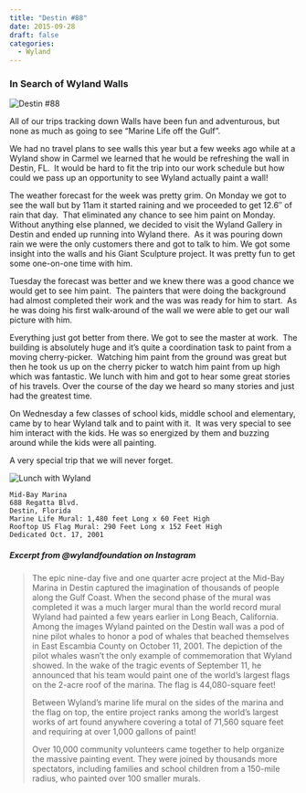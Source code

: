```yaml
---
title: "Destin #88"
date: 2015-09-28
draft: false
categories:
  - Wyland
---
```

### In Search of Wyland Walls

![Destin #88](../images/88-destin.jpg)

All of our trips tracking down Walls have been fun and adventurous, but none as much as going to see “Marine Life off the Gulf”.

We had no travel plans to see walls this year but a few weeks ago while at a Wyland show in Carmel we learned that he would be refreshing the wall in Destin, FL.  It would be hard to fit the trip into our work schedule but how could we pass up an opportunity to see Wyland actually paint a wall!

The weather forecast for the week was pretty grim. On Monday we got to see the wall but by 11am it started raining and we proceeded to get 12.6″ of rain that day.  That eliminated any chance to see him paint on Monday. Without anything else planned, we decided to visit the Wyland Gallery in Destin and ended up running into Wyland there.  As it was pouring down rain we were the only customers there and got to talk to him. We got some insight into the walls and his Giant Sculpture project. It was pretty fun to get some one-on-one time with him.

Tuesday the forecast was better and we knew there was a good chance we would get to see him paint.  The painters that were doing the background had almost completed their work and the was was ready for him to start.  As he was doing his first walk-around of the wall we were able to get our wall picture with him.

Everything just got better from there. We got to see the master at work.  The building is absolutely huge and it’s quite a coordination task to paint from a moving cherry-picker.  Watching him paint from the ground was great but then he took us up on the cherry picker to watch him paint from up high which was fantastic. We lunch with him and got to hear some great stories of his travels. Over the course of the day we heard so many stories and just had the greatest time.

On Wednesday a few classes of school kids, middle school and elementary, came by to hear Wyland talk and to paint with it.  It was very special to see him interact with the kids. He was so energized by them and buzzing around while the kids were all painting.

A very special trip that we will never forget.

![Lunch with Wyland](../images/wyland-lunch.jpg)

```
Mid-Bay Marina
688 Regatta Blvd.
Destin, Florida
Marine Life Mural: 1,480 feet Long x 60 Feet High
Rooftop US Flag Mural: 290 Feet Long x 152 Feet High
Dedicated Oct. 17, 2001
```

#####  Excerpt from @wylandfoundation on Instagram

>The epic nine-day five and one quarter acre project at the Mid-Bay Marina in Destin captured the imagination of thousands of people along the Gulf Coast. When the second phase of the mural was completed it was a much larger mural than the world record mural Wyland had painted a few years earlier in Long Beach, California. Among the images Wyland painted on the Destin wall was a pod of nine pilot whales to honor a pod of whales that beached themselves in East Escambia County on October 11, 2001. The depiction of the pilot whales wasn’t the only example of commemoration that Wyland showed. In the wake of the tragic events of September 11, he announced that his team would paint one of the world’s largest flags on the 2-acre roof of the marina. The flag is 44,080-square feet!  
>
>Between Wyland’s marine life mural on the sides of the marina and the flag on top, the entire project ranks among the world’s largest works of art found anywhere covering a total of 71,560 square feet and requiring at over 1,000 gallons of paint!  
>
>Over 10,000 community volunteers came together to help organize the massive painting event. They were joined by thousands more spectators, including families and school children from a 150-mile radius, who painted over 100 smaller murals.